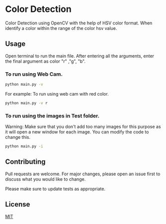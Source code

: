 # Color Detection
Color Detection using OpenCV with the help of HSV color format. When identify a color within the range of the color hsv value.

## Usage
Open terminal to run the main file. After entering all the arguments, enter the final argument as color
"r" ,"g", "b".

### To run using Web Cam.
```bash
python main.py -v
```
For example: To run using web cam  with red color.
```bash
python main.py -v r
```

### To run using the images in Test folder.
Warning: Make sure that you don't add too many images for this purpose as it will open a new window for each image. You can modify the code to change this.

```bash
python main.py -i
```


## Contributing

Pull requests are welcome. For major changes, please open an issue first
to discuss what you would like to change.

Please make sure to update tests as appropriate.

## License

[MIT](https://choosealicense.com/licenses/mit/)
